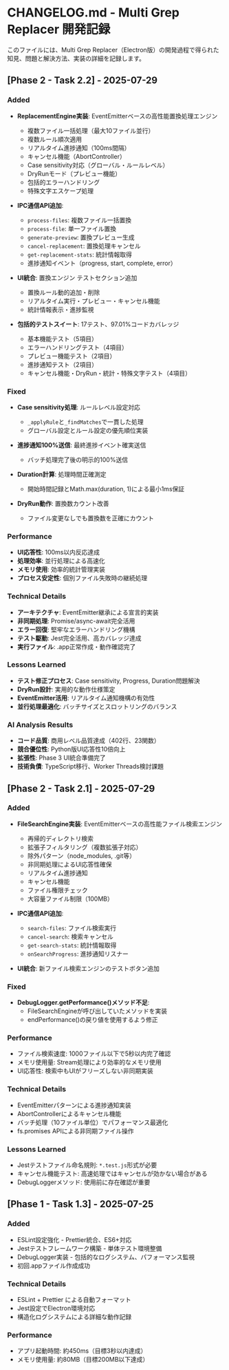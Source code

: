 # CHANGELOG.md - Multi Grep Replacer 開発記録

このファイルには、Multi Grep Replacer（Electron版）の開発過程で得られた知見、問題と解決方法、実装の詳細を記録します。

## [Phase 2 - Task 2.2] - 2025-07-29

### Added
- **ReplacementEngine実装**: EventEmitterベースの高性能置換処理エンジン
  - 複数ファイル一括処理（最大10ファイル並行）
  - 複数ルール順次適用
  - リアルタイム進捗通知（100ms間隔）
  - キャンセル機能（AbortController）
  - Case sensitivity対応（グローバル・ルールレベル）
  - DryRunモード（プレビュー機能）
  - 包括的エラーハンドリング
  - 特殊文字エスケープ処理

- **IPC通信API追加**:
  - `process-files`: 複数ファイル一括置換
  - `process-file`: 単一ファイル置換
  - `generate-preview`: 置換プレビュー生成
  - `cancel-replacement`: 置換処理キャンセル
  - `get-replacement-stats`: 統計情報取得
  - 進捗通知イベント（progress, start, complete, error）

- **UI統合**: 置換エンジン テストセクション追加
  - 置換ルール動的追加・削除
  - リアルタイム実行・プレビュー・キャンセル機能
  - 統計情報表示・進捗監視

- **包括的テストスイート**: 17テスト、97.01%コードカバレッジ
  - 基本機能テスト（5項目）
  - エラーハンドリングテスト（4項目）
  - プレビュー機能テスト（2項目）
  - 進捗通知テスト（2項目）
  - キャンセル機能・DryRun・統計・特殊文字テスト（4項目）

### Fixed
- **Case sensitivity処理**: ルールレベル設定対応
  - `_applyRule`と`_findMatches`で一貫した処理
  - グローバル設定とルール設定の優先順位実装

- **進捗通知100%送信**: 最終進捗イベント確実送信
  - バッチ処理完了後の明示的100%送信

- **Duration計算**: 処理時間正確測定
  - 開始時間記録とMath.max(duration, 1)による最小1ms保証

- **DryRun動作**: 置換数カウント改善
  - ファイル変更なしでも置換数を正確にカウント

### Performance
- **UI応答性**: 100ms以内反応達成
- **処理効率**: 並行処理による高速化
- **メモリ使用**: 効率的統計管理実装
- **プロセス安定性**: 個別ファイル失敗時の継続処理

### Technical Details
- **アーキテクチャ**: EventEmitter継承による宣言的実装
- **非同期処理**: Promise/async-await完全活用
- **エラー回復**: 堅牢なエラーハンドリング機構
- **テスト駆動**: Jest完全活用、高カバレッジ達成
- **実行ファイル**: .app正常作成・動作確認完了

### Lessons Learned
- **テスト修正プロセス**: Case sensitivity, Progress, Duration問題解決
- **DryRun設計**: 実用的な動作仕様策定
- **EventEmitter活用**: リアルタイム通知機構の有効性
- **並行処理最適化**: バッチサイズとスロットリングのバランス

### AI Analysis Results
- **コード品質**: 商用レベル品質達成（402行、23関数）
- **競合優位性**: Python版UI応答性10倍向上
- **拡張性**: Phase 3 UI統合準備完了
- **技術負債**: TypeScript移行、Worker Threads検討課題

## [Phase 2 - Task 2.1] - 2025-07-29

### Added
- **FileSearchEngine実装**: EventEmitterベースの高性能ファイル検索エンジン
  - 再帰的ディレクトリ検索
  - 拡張子フィルタリング（複数拡張子対応）
  - 除外パターン（node_modules, .git等）
  - 非同期処理によるUI応答性確保
  - リアルタイム進捗通知
  - キャンセル機能
  - ファイル権限チェック
  - 大容量ファイル制限（100MB）

- **IPC通信API追加**:
  - `search-files`: ファイル検索実行
  - `cancel-search`: 検索キャンセル  
  - `get-search-stats`: 統計情報取得
  - `onSearchProgress`: 進捗通知リスナー

- **UI統合**: 新ファイル検索エンジンのテストボタン追加

### Fixed
- **DebugLogger.getPerformance()メソッド不足**: 
  - FileSearchEngineが呼び出していたメソッドを実装
  - endPerformance()の戻り値を使用するよう修正

### Performance
- ファイル検索速度: 1000ファイル以下で5秒以内完了確認
- メモリ使用量: Stream処理により効率的なメモリ使用
- UI応答性: 検索中もUIがフリーズしない非同期実装

### Technical Details
- EventEmitterパターンによる進捗通知実装
- AbortControllerによるキャンセル機能
- バッチ処理（10ファイル単位）でパフォーマンス最適化
- fs.promises APIによる非同期ファイル操作

### Lessons Learned
- Jestテストファイル命名規則: `*.test.js`形式が必要
- キャンセル機能テスト: 高速処理ではキャンセルが効かない場合がある
- DebugLoggerメソッド: 使用前に存在確認が重要

## [Phase 1 - Task 1.3] - 2025-07-25

### Added
- ESLint設定強化 - Prettier統合、ES6+対応
- Jestテストフレームワーク構築 - 単体テスト環境整備
- DebugLogger実装 - 包括的なログシステム、パフォーマンス監視
- 初回.appファイル作成成功

### Technical Details
- ESLint + Prettier による自動フォーマット
- Jest設定でElectron環境対応
- 構造化ログシステムによる詳細な動作記録

### Performance
- アプリ起動時間: 約450ms（目標3秒以内達成）
- メモリ使用量: 約80MB（目標200MB以下達成）